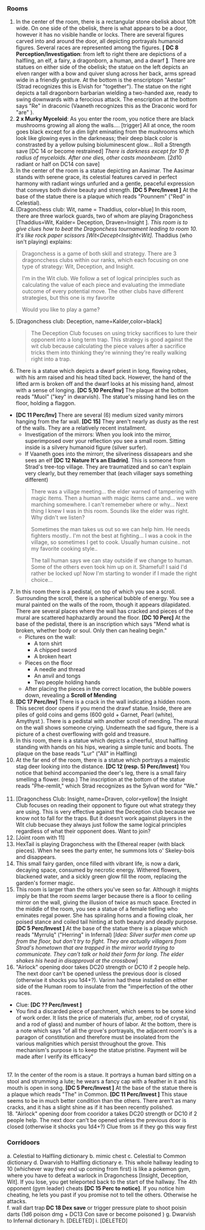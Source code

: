 ### Rooms
1. In the center of the room, there is a rectangular stone obelisk about 10ft wide. On one side of the obelisk, there is what appears to be a door, however it has no visible handle or locks. There are several figures carved into and around the door, all depicting portrayals humanoid figures. Several races are represented among the figures. **[** **DC 8 Perception/Investigation**: from left to right there are depictions of a halfling, an elf, a fairy, a dragonborn, a human, and a dwarf **]**. There are statues on either side of the obelisk; the statue on the left depicts an elven ranger with a bow and quiver slung across her back, arms spread wide in a friendly gesture. At the bottom is the enscriptopn "Aestar" (Strad recognizes this is Elvish for "together"). The statue on the right depicts a tall dragonborn barbarian wielding a two-handed axe, ready to swing downwards with a ferocious attack. The enscription at the bottom says "Re" in draconic (Vaaneth recognizes this as the Draconic word for "are" ). 
&nbsp;   
2. **2 x Murky Myceloid**: As you enter the room, you notice there are black mushrooms growing all along the walls.... [trigger]  All at once, the room goes black except for a dim light eminating from the mushrooms which look like glowing eyes in the darkneass; their deep black color is constrasted by a yellow pulsing  bioluminescent glow... Roll a Strength save [DC 14 or become restrained] *There is darkness except for 10 ft radius of myceloids. After one dies, other casts moonbeam.* [2d10 radiant or half on DC14 con save]
      &nbsp;   
3. In the center of the room is a statue depicting an Aasimar. The Aasimar stands with serene grace, its celestial features carved in perfect harmony with radiant wings unfurled and a gentle, peaceful expression that conveys both divine beauty and  strength. **[DC 5 Perc/Invest ]** At the base of the statue there is a plaque which reads "Pounnem" ("Red" in Celestial).
   &nbsp;   
4. [Dragonchess club: Wit, name = Thaddius, color=blue] In this room, there are three warlock guards, two of whom are playing Dragonchess [Thaddius=Wit, Kalder= Deception, Draven=Insight ]. *This room is to give clues how to beat the Dragonchess tournament leading to room 10. It's like rock paper scissors [Wit<Decept<Insight<Wit].*  Thaddius (who isn't playing) explains:  
  > Dragonchess is a game of both skill and strategy. There are 3 dragoncchess clubs within our ranks, which each focusing on one type of strategy: Wit, Deception, and Insight. 
  > 
  > I'm in the Wit club. We follow a set of logical principles such as calculating the value of each piece and evaluating the immediate outcome of every potential move. The other clubs have different strategies, but this one is my favorite
  >
  >Would you like to play a game? 
5. [Dragonchess club: Deception, name=Kalder,color=black]
      >The Deception Club focuses on using tricky sacrifices to lure their opponent into a long term trap. This strategy is good against the wit club because calculating the piece values after a sacrifice tricks them into thinking they're winning they're really walking right into a trap. 
6. There is a statue which depicts a dwarf priest in long, flowing robes, with his arm raised and his head tilted back. However, the hand of the lifted arm is broken off and the dwarf looks at his missing hand, almost with a sense of longing.  **[DC 5,10 Perc/Inv]** The plaque at the bottom reads "Muol" ("key" in dwarvish). The statue's missing hand lies on the floor, holding a flaggon. 
     
- **[DC 11 Perc/Inv]** There are several (6) medium sized vanity mirrors hanging from the far wall. **[DC 15]** They aren't nearly as dusty as the rest of the walls. They are a relatively recent installment.
  - Investigation of the mirrors: When you look into the mirror, superimposed over your reflection you see a small room. Sitting inside is a silvery humanoid figure (silver surfer). 
  - If Vaaneth goes into the mirrorr, the silveriness dissapears and she sees an elf **[DC 12 Nature It's an Eladrin]**. This is someone from Strad's tree-top village. They are traumatized and so can't explain very clearly, but they remember that (each villager says something different)
  > There was a village meeting... the elder warned of tampering with magic items. Then a human with magic items came and... we were marching somewhere. I can't rememeber where or why... Next thing I knew I was in this room. Sounds like the elder was right. Why didn't we listen?
  >
  > Sometimes the man takes us out so we can help him. He needs fighters mostly.. I'm not the best at fighting... I was a cook in the village, so sometimes I get to cook. Usually human cuisine.. not my favorite cooking style..
  >
  > The tall human says we can stay outside if we change to human. Some of the others even took him up on it. Shameful! I said I'd rather be locked up! Now I'm starting to wonder if I made the right choice... 
  
7. In this room there is a pedistal, on top of which you see a scroll. Surrounding the scroll, there is a spherical bubble of energy. You see a mural painted on the walls of the room, though it appears dilapidated. There are several places where the wall has cracked and pieces of the mural are scattered haphazardly around the floor.  **[DC 10 Perc]** At the base of the pedistal, there is an inscription which says "Mend what is broken, whether body or soul. Only then can healing begin."  
   - Pictures on the wall:
     - A torn shirt
     - A chipped sword
     - A broken heart
   - Pieces on the floor
     - A needle and thread
     - An anvil and tongs
     - Two people holding hands
   - After placing the pieces in the correct location, the bubble powers down, revealing a **Scroll of Mending** 
      &nbsp;   
8. **[DC 17 Perc/Inv]** There is a crack in the wall indicating a hidden room. This secret door opens if you mend the drawf statue. Inside, there are piles of gold coins and gems (600 gold + Garnet, Pearl (white), Amythyst ). There is a pedistal with another scroll of mending. The mural on the wall shows someone crying. Underneath the sad figure, there is a picture of a chest overflowing with gold and treasure. 
      &nbsp;   
9.  In this room, there is a statue which depicts a cheerful, stout halfling standing with hands on his hips, wearing a simple tunic and boots. The plaque on the base reads "Lur" ("All" in Halfling)
  &nbsp;   
10.  At the far end of the room, there is a statue which portrays a majestic stag deer looking into the distance. **[DC 12 (resp. 5) Perc/Invest]** You notice that behind accompanied the deer's leg, there is  a small fairy smelling a flower. (resp.) The inscription at the bottom of the statue reads "Phe-remlit," which Strad recognizes as the Sylvan word for "We." 
  &nbsp;   
11.  [Dragonchess Club: Insight, name=Draven, color=yellow] the Insight Club focuses on reading their opponent to figure out what strategy they are using. This is very effective against the Deception club because we know not to fall for the traps. But it doesn't work against players in the Wit club becuase they always just follow the same logical principles regardless of what their opponent does. Want to join?
      &nbsp;   
12.  [Joint room with 11]
      &nbsp;   
13.  HexTail is playing Dragonchess with the Ethereal reaper (with black pieces). When he sees the party enter, he summons lots o' Skeley-bois and disappears. 
      &nbsp;   
14.  This small fairy garden, once filled with vibrant life, is now a dark, decaying space, consumed by necrotic energy. Withered flowers, blackened water, and a sickly green glow fill the room, replacing the garden's former magic.
      &nbsp;   
15.  This room is larger than the others you've seen so far. Although it mights imply be that the room *seems* larger because there is a floor to ceiling mirror on the wall, giving the illusion of twice as much space. Erected in the middle of the room, you see a statue of a female tiefling who eminates regal power. She has spiraling horns and a flowing cloak, her poised stance and coiled tail hinting at both beauty and deadly purpose. **[DC 5 Perc/Invest ]** At the base of the statue there is a plaque which reads "Myrrulq" ("Herring" in Infernal) [*Idea: Silver surfer men come up from the floor, but don't try to fight. They are actually villagers from Strad's hometown that are trapped in the mirror world trying to communicate. They can't talk or  hold their form for long. The elder shakes his head in disapproval at the crossbow*]
      &nbsp;   
16.  "Airlock" opening door  takes DC20 strength or DC10 if 2 people help. The next door can't be opened unless the previous door is closed (otherwise it shocks you 1d4+?). Varinn had these installed on either side of the Human room to insulate from the "imperfection of the other races. 
- Clue: **[DC ?? Perc/Invest ]**
- You find a discarded piece of parchment, which seems to be some kind of work order. It lists the price of materials (fur,  amber, rod of crystal, and a rod of glass) and number of hours of labor. At the bottom, there is a note which says "of all the grove's portrayals, the adjacent room's is a paragon of constitution and therefore must be insolated from the various malignities which persist throughout the grove. This mechanism's purpose is to keep the statue pristine. Payment will be made after I verify its efficacy"
          
&nbsp;   
17.   In the center of the room is a staue. It portrays a human bard sitting on a stool and strumming a lute; he wears a fancy cap with a feather in it and his mouth is open in song. **[DC 5 Perc/Invest ]** At the base of the statue there is a plaque which reads "The" in Common. **[DC 11 Perc/Invest ]** This staue seems to be in much better condition than the others. There aren't as many cracks, and it has a slight shine as if it has been recently polished. 
      &nbsp;   
18.   "Airlock" opening door from cooridor a takes DC20 strength or DC10 if 2 people help. The next door can't be opened unless the previous door is closed (otherwise it shocks you 1d4+?) Clue from `16` if they go this way first
    
### Corridoors 
a. Celestial to Halfling dictionary
b. mimic chest
c. Celestial to Common dictionary
d. Dwarvish to Halfling dictionary
e. This whole hallway leading to 10 (whichever way they end up coming from first) is like a pokemon gym, where you have to defeat a warlock in Dragonchess [Insight, Deception, Wit]. If you lose, you get teleported back to the start of the hallway. The 4th opponent (gym leader) cheats **[DC 15 Perc to notice]**. If you notice him cheating, he lets you past if you promise not to tell the others. Otherwise he attacks.  
f. wall dart trap **DC 18 Dex save** or trigger pressure plate to shoot poisin darts (1d6 poison dmg + DC13 Con save or become poisoned ) 
g. Dwarvish to Infernal dictionary
h. [DELETED]
i. [DELETED]